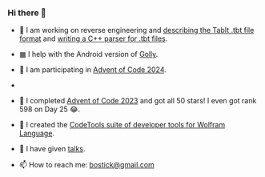 ### Hi there 👋

<!--
**bostick/bostick** is a ✨ _special_ ✨ repository because its `README.md` (this file) appears on your GitHub profile.

Here are some ideas to get you started:

- 🔭 I’m currently working on ...
- 🌱 I’m currently learning ...
- 👯 I’m looking to collaborate on ...
- 🤔 I’m looking for help with ...
- 💬 Ask me about ...
- 📫 How to reach me: ...
- 😄 Pronouns: ...
- ⚡ Fun fact: ...
-->

- 🎵 I am working on reverse engineering and [describing the TabIt .tbt file format](https://github.com/bostick/tabit-file-format) and
  [writing a C++ parser for .tbt files](https://github.com/bostick/tbt-parser).

- ▦ I help with the Android version of [Golly](https://golly.sourceforge.io/).

- 📅 I am participating in [Advent of Code 2024](https://adventofcode.com).
- 
- 📅 I completed [Advent of Code 2023](https://adventofcode.com/2023) and got all 50 stars! I even got rank 598 on Day 25 😂.
  
- 🔧 I created the [CodeTools suite of developer tools for Wolfram Language](https://bostick.github.io/wolfram-language/codetools/).

- 💬 I have given [talks](https://bostick.github.io/talks/).

- 📫 How to reach me: bostick@gmail.com
